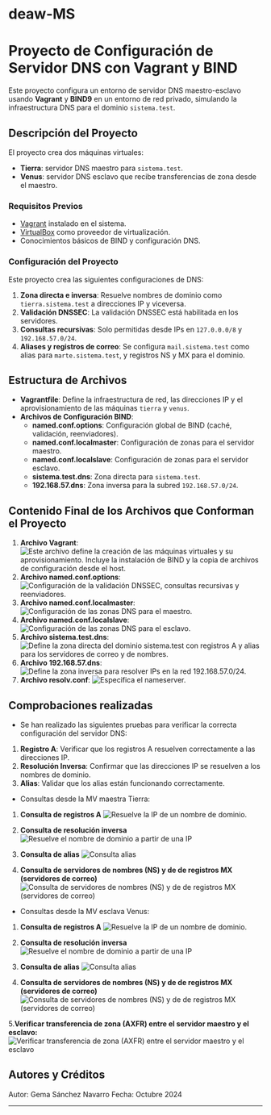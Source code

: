 # deaw-MS

# Proyecto de Configuración de Servidor DNS con Vagrant y BIND

Este proyecto configura un entorno de servidor DNS maestro-esclavo usando **Vagrant** y **BIND9** en un entorno de red privado, simulando la infraestructura DNS para el dominio `sistema.test`.

## Descripción del Proyecto

El proyecto crea dos máquinas virtuales:
- **Tierra**: servidor DNS maestro para `sistema.test`.
- **Venus**: servidor DNS esclavo que recibe transferencias de zona desde el maestro.

### Requisitos Previos

- [Vagrant](https://www.vagrantup.com/) instalado en el sistema.
- [VirtualBox](https://www.virtualbox.org/) como proveedor de virtualización.
- Conocimientos básicos de BIND y configuración DNS.

### Configuración del Proyecto

Este proyecto crea las siguientes configuraciones de DNS:

1. **Zona directa e inversa**: Resuelve nombres de dominio como `tierra.sistema.test` a direcciones IP y viceversa.
2. **Validación DNSSEC**: La validación DNSSEC está habilitada en los servidores.
3. **Consultas recursivas**: Solo permitidas desde IPs en `127.0.0.0/8` y `192.168.57.0/24`.
4. **Aliases y registros de correo**: Se configura `mail.sistema.test` como alias para `marte.sistema.test`, y registros NS y MX para el dominio.

## Estructura de Archivos

- **Vagrantfile**: Define la infraestructura de red, las direcciones IP y el aprovisionamiento de las máquinas `tierra` y `venus`.
- **Archivos de Configuración BIND**:
  - **named.conf.options**: Configuración global de BIND (caché, validación, reenviadores).
  - **named.conf.localmaster**: Configuración de zonas para el servidor maestro.
  - **named.conf.localslave**: Configuración de zonas para el servidor esclavo.
  - **sistema.test.dns**: Zona directa para `sistema.test`.
  - **192.168.57.dns**: Zona inversa para la subred `192.168.57.0/24`.

## Contenido Final de los Archivos que Conforman el Proyecto
1. **Archivo Vagrant**: ![Este archivo define la creación de las máquinas virtuales y su aprovisionamiento. Incluye la instalación de BIND y la copia de archivos de configuración desde el host.](imagenes/vagrant.png)
2. **Archivo named.conf.options**: ![Configuración de la validación DNSSEC, consultas recursivas y reenviadores.](imagenes/options.png)
3. **Archivo named.conf.localmaster**: ![Configuración de las zonas DNS para el maestro.](imagenes/localmaster.png)
4. **Archivo named.conf.localslave**: ![Configuración de las zonas DNS para el esclavo.](imagenes/localslave.png)
5. **Archivo sistema.test.dns**: ![Define la zona directa del dominio sistema.test con registros A y alias para los servidores de correo y de nombres.](imagenes/sistema.test.dns.png)
6. **Archivo 192.168.57.dns**: ![Define la zona inversa para resolver IPs en la red 192.168.57.0/24.](imagenes/192.168.57.dns.png)
7. **Archivo resolv.conf**: ![Especifica el nameserver.](imagenes/resolv.conf.png)

## Comprobaciones realizadas

- Se han realizado las siguientes pruebas para verificar la correcta configuración del servidor DNS:
1. **Registro A**: Verificar que los registros A resuelven correctamente a las direcciones IP.
2. **Resolución Inversa**: Confirmar que las direcciones IP se resuelven a los nombres de dominio.
3. **Alias**: Validar que los alias están funcionando correctamente.

- Consultas desde la MV maestra Tierra:
1. **Consulta de registros A** ![Resuelve la IP de un nombre de dominio.](imagenes/Comprobacion1.png)

2. **Consulta de resolución inversa** ![Resuelve el nombre de dominio a partir de una IP](imagenes/Comprobacion2.png)

3. **Consulta de alias** ![Consulta alias](imagenes/Comprobacion3.png)

4. **Consulta de servidores de nombres (NS) y de de registros MX (servidores de correo)** ![Consulta de servidores de nombres (NS) y de de registros MX (servidores de correo)](imagenes/Comprobacion4.png)

- Consultas desde la MV esclava Venus:
1. **Consulta de registros A** ![Resuelve la IP de un nombre de dominio.](imagenes/Comprobacion5.png)

2. **Consulta de resolución inversa** ![Resuelve el nombre de dominio a partir de una IP](imagenes/Comprobacion6.png)

3. **Consulta de alias** ![Consulta alias](imagenes/Comprobacion7.png)

4. **Consulta de servidores de nombres (NS) y de de registros MX (servidores de correo)** ![Consulta de servidores de nombres (NS) y de de registros MX (servidores de correo)](imagenes/Comprobacion8.png)

5.**Verificar transferencia de zona (AXFR) entre el servidor maestro y el esclavo:** ![Verificar transferencia de zona (AXFR) entre el servidor maestro y el esclavo](imagenes/Comprobacion9.png)

## Autores y Créditos
Autor: Gema Sánchez Navarro
Fecha: Octubre 2024

---